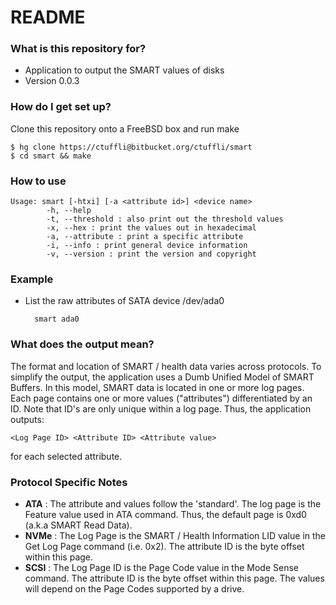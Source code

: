 # README #

### What is this repository for? ###

* Application to output the SMART values of disks
* Version 0.0.3

### How do I get set up? ###

Clone this repository onto a FreeBSD box and run make

    $ hg clone https://ctuffli@bitbucket.org/ctuffli/smart
    $ cd smart && make

### How to use
    Usage: smart [-htxi] [-a <attribute id>] <device name>
            -h, --help
            -t, --threshold : also print out the threshold values
            -x, --hex : print the values out in hexadecimal
            -a, --attribute : print a specific attribute
            -i, --info : print general device information
            -v, --version : print the version and copyright

### Example
* List the raw attributes of SATA device /dev/ada0

        smart ada0

### What does the output mean?
The format and location of SMART / health data varies across protocols.
To simplify the output, the application uses a Dumb Unified Model of
SMART Buffers. In this model, SMART data is located in one or more log
pages. Each page contains one or more values ("attributes")
differentiated by an ID. Note that ID's are only unique within a log
page. Thus, the application outputs:

    <Log Page ID> <Attribute ID> <Attribute value>
for each selected attribute.

### Protocol Specific Notes
* __ATA__ : The attribute and values follow the 'standard'. The log page is the Feature value used in ATA command. Thus, the default page is 0xd0 (a.k.a SMART Read Data). 
* __NVMe__ : The Log Page is the SMART / Health Information LID value in the Get Log Page command (i.e. 0x2). The attribute ID is the byte offset within this page.
* __SCSI__ : The Log Page ID is the Page Code value in the Mode Sense command. The attribute ID is the byte offset within this page. The values will depend on the Page Codes supported by a drive.
